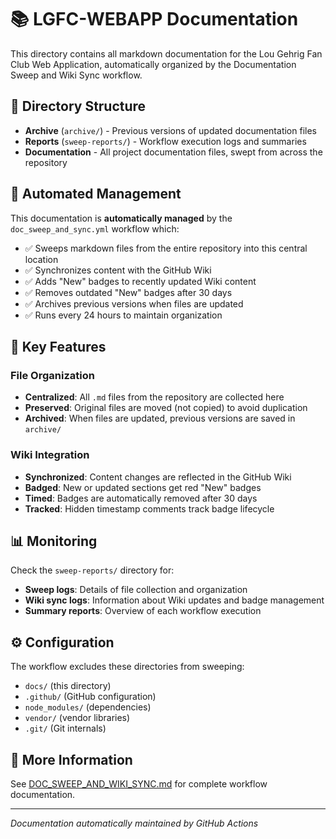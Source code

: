 # 📚 LGFC-WEBAPP Documentation

This directory contains all markdown documentation for the Lou Gehrig Fan Club Web Application, automatically organized by the Documentation Sweep and Wiki Sync workflow.

## 📁 Directory Structure

- **Archive** (`archive/`) - Previous versions of updated documentation files
- **Reports** (`sweep-reports/`) - Workflow execution logs and summaries
- **Documentation** - All project documentation files, swept from across the repository

## 🔄 Automated Management

This documentation is **automatically managed** by the `doc_sweep_and_sync.yml` workflow which:

- ✅ Sweeps markdown files from the entire repository into this central location
- ✅ Synchronizes content with the GitHub Wiki
- ✅ Adds "New" badges to recently updated Wiki content
- ✅ Removes outdated "New" badges after 30 days
- ✅ Archives previous versions when files are updated
- ✅ Runs every 24 hours to maintain organization

## 🎯 Key Features

### File Organization
- **Centralized**: All `.md` files from the repository are collected here
- **Preserved**: Original files are moved (not copied) to avoid duplication
- **Archived**: When files are updated, previous versions are saved in `archive/`

### Wiki Integration
- **Synchronized**: Content changes are reflected in the GitHub Wiki
- **Badged**: New or updated sections get red "New" badges
- **Timed**: Badges are automatically removed after 30 days
- **Tracked**: Hidden timestamp comments track badge lifecycle

## 📊 Monitoring

Check the `sweep-reports/` directory for:
- **Sweep logs**: Details of file collection and organization
- **Wiki sync logs**: Information about Wiki updates and badge management  
- **Summary reports**: Overview of each workflow execution

## ⚙️ Configuration

The workflow excludes these directories from sweeping:
- `docs/` (this directory)
- `.github/` (GitHub configuration)
- `node_modules/` (dependencies)
- `vendor/` (vendor libraries)
- `.git/` (Git internals)

## 📖 More Information

See [DOC_SWEEP_AND_WIKI_SYNC.md](DOC_SWEEP_AND_WIKI_SYNC.md) for complete workflow documentation.

---

*Documentation automatically maintained by GitHub Actions*